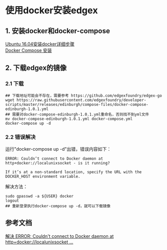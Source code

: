 # 使用docker安装edgex
## 1. 安装docker和docker-compose
[Ubuntu 16.04安装docker详细步骤](https://blog.csdn.net/jinking01/article/details/82490688)  
[Docker Compose 安装](https://www.widuu.com/docker/compose/install.html)

## 2. 下载edgex的镜像

### 2.1 下载
```shell
## 下载地址可能会不存在，需要参考 https://github.com/edgexfoundry/edgex-go
wget https://raw.githubusercontent.com/edgexfoundry/developer-scripts/master/releases/edinburgh/compose-files/docker-compose-edinburgh-1.0.1.yml
## 需要对docker-compose-edinburgh-1.0.1.yml重命名，否则找不到yml文件
mv docker-compose-edinburgh-1.0.1.yml docker-compose.yml
docker-compose up -d
```

### 2.2 错误解决
运行"docker-compose up -d"出错，错误内容如下：
```shell
ERROR: Couldn’t connect to Docker daemon at http+docker://localunixsocket - is it running?

If it’s at a non-standard location, specify the URL with the DOCKER_HOST environment variable.
```
解决方法：
```shell
sudo gpasswd -a ${USER} docker
logout
## 重新登录执行docker-compose up -d，就可以下载镜像
```


## 参考文档
[解决 ERROR: Couldn't connect to Docker daemon at http+docker://localunixsocket ...](https://blog.csdn.net/xiojing825/article/details/79494408)

